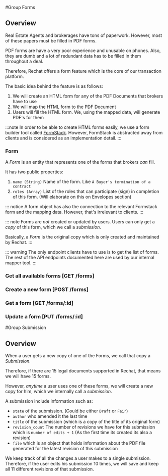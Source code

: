 #Group Forms

## Overview

Real Estate Agents and brokerages have tons of paperwork. However, most of these papers must be filled in PDF forms.

PDF forms are have a very poor experience and unusable on phones. Also, they are dumb and a lot of redundant data has to be filled in them throughout a deal.

Therefore, Rechat offers a form feature which is the core of our transaction platform.

The basic idea behind the feature is as follows:

1. We will create an HTML form for any of the PDF Documents that brokers have to use
2. We will map the HTML form to the PDF Document
3. Users will fill the HTML form. We, using the mapped data, will generate PDF's for them

:::note
  In order to be able to create HTML forms easily, we use a form builder tool called [FormStack](https://formstack.com).
  However, FormStack is abstracted away from clients and is considered as an implementation detail.
:::


### Form

A _Form_ is an entity that represents one of the forms that brokers _can_ fill.

It has two public properties:

1) `name (String)` Name of the form. Like `A Buyer's termination of a contract`
2) `roles (Array)` List of the roles that can participate (sign) in completion of this form.
  (Will elaborate on this on Envelopes section)

::: notice
A form object has also the connection to the relevant Formstack form and the mapping data. However, that's irrelevant to clients.
:::

::: note
Forms are _not_ created or updated by users. Users can only get a _copy_ of this form, which we call a _submission_.

Basically, a _Form_ is the original copy which is only created and maintained by Rechat.
:::

::: warning
The only endpoint clients have to use is to get the list of forms.
The rest of the API endpoints documented here are used by our internal mapper tool.
:::

### Get all available forms [GET /forms]
<!-- include(tests/form/getAll.md) -->

### Create a new form [POST /forms]
<!-- include(tests/form/create.md) -->

### Get a form [GET /forms/:id]
<!-- include(tests/form/get.md) -->

### Update a form [PUT /forms/:id]
<!-- include(tests/form/getAll.md) -->

#Group Submission

## Overview

When a user gets a new copy of one of the Forms, we call that copy a _Submission_.

Therefore, if there are 15 legal documents supported in Rechat, that means we will have 15 forms.

However, _anytime_ a user uses one of these forms, we will create a new copy for him, which we internally call a _submission_.

A submission include information such as:

* `state` of the submission. (Could be either `Draft` or `Fair`)
* `author` who amended it the last time
* `title` of the submission (which is a copy of the title of its original form)
* `revision_count` The number of revisions we have for this submission which is `number of edits + 1` (As the first time its created its also a revision)
* `file` which is an object that holds information about the PDF file generated for the latest revision of this submission

We keep track of all the changes a user makes to a single submission.
Therefore, if the user edits his submission 10 times, we will save and keep all 11 different revisions of that submission.
